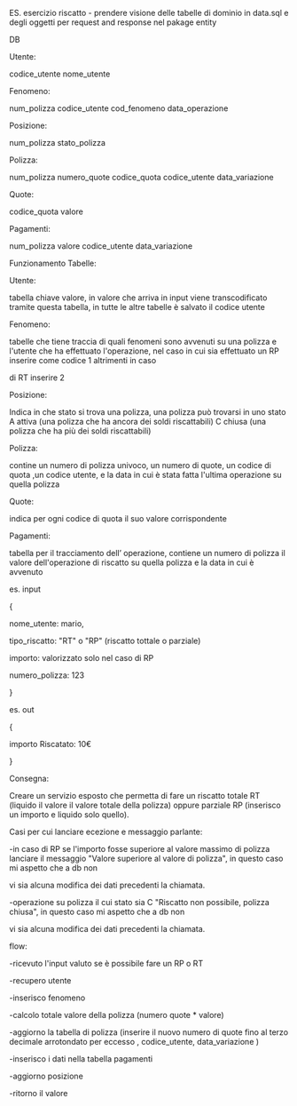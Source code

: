 ES. esercizio riscatto - prendere visione delle tabelle di dominio in data.sql e degli oggetti per 
request and response nel pakage entity

  
DB 

  

Utente: 

codice_utente nome_utente 

  

Fenomeno: 

num_polizza codice_utente cod_fenomeno data_operazione 

  

Posizione: 

num_polizza stato_polizza 

  

Polizza: 

num_polizza numero_quote codice_quota codice_utente data_variazione 

  

Quote: 

codice_quota valore 

  

Pagamenti: 

num_polizza valore codice_utente data_variazione 

  

  

Funzionamento Tabelle: 

  

Utente: 

tabella chiave valore, in valore che arriva in input viene transcodificato tramite questa tabella, in tutte le altre tabelle è salvato il codice utente  

  

Fenomeno:  

tabelle che tiene traccia di quali fenomeni sono avvenuti su una polizza e l'utente che ha effettuato l'operazione, nel caso in cui sia effettuato un RP inserire come codice 1 altrimenti in caso 

di RT inserire 2 

  

Posizione: 

Indica in che stato si trova una polizza, una polizza può trovarsi in uno stato A attiva (una polizza che ha ancora dei soldi riscattabili) C chiusa (una polizza che ha più dei soldi riscattabili) 

  

Polizza: 

contine un numero di polizza univoco, un numero di quote, un codice di quota ,un codice utente, e la data in cui è stata fatta l'ultima operazione su quella polizza 

  

Quote:  

indica per ogni codice di quota il suo valore corrispondente  

  

Pagamenti: 

tabella per il tracciamento dell’ operazione, contiene un numero di polizza il valore dell'operazione di riscatto su quella polizza e la data in cui è avvenuto 

  

  

es. input 

  

{ 

nome_utente: mario, 

tipo_riscatto: "RT" o "RP"  (riscatto tottale o parziale) 

importo: valorizzato solo nel caso di RP 

numero_polizza: 123 

} 

  

es. out 

{ 

importo Riscatato: 10€ 

} 

  

  

Consegna: 

  

Creare un servizio esposto che permetta di fare un riscatto totale RT (liquido il valore il valore totale della polizza) oppure parziale RP (inserisco un importo e liquido solo quello). 

  

Casi per cui lanciare ecezione e messaggio parlante: 

-in caso di RP se l'importo fosse superiore al valore massimo di polizza lanciare il messaggio "Valore superiore al valore di polizza", in questo caso mi aspetto che a db non 

vi sia alcuna modifica dei dati precedenti la chiamata. 

  

-operazione su polizza il cui stato sia C "Riscatto non possibile, polizza chiusa", in questo caso mi aspetto che a db non 

vi sia alcuna modifica dei dati precedenti la chiamata. 

  

flow: 

  

-ricevuto l'input valuto se è possibile fare un RP o RT 

  

-recupero utente  

-inserisco fenomeno 

-calcolo totale valore della polizza (numero quote * valore) 

-aggiorno la tabella di polizza (inserire il nuovo numero di quote fino al terzo decimale arrotondato per eccesso ,  codice_utente, data_variazione ) 

-inserisco i dati nella tabella pagamenti 

-aggiorno posizione 

-ritorno il valore 

 

 

  

  

 

 